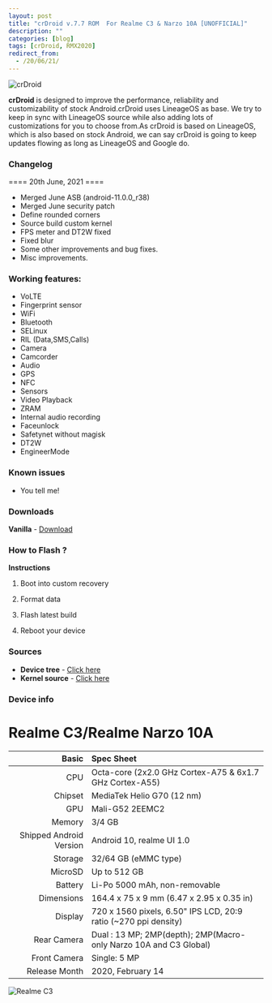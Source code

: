 ```yaml
---
layout: post
title: "crDroid v.7.7 ROM  For Realme C3 & Narzo 10A [UNOFFICIAL]"
description: ""
categories: [blog]
tags: [crDroid, RMX2020]
redirect_from:
  - /20/06/21/
---
```


![crDroid](https://gitlab.com/sribalaji/sribalaji.gitlab.io/-/raw/master/assets/images/headers/crDroid.jpg?raw=true)

**crDroid** is designed to improve the performance, reliability and customizability of stock Android.crDroid uses LineageOS as base. We try to keep in sync with LineageOS source while also adding lots of customizations for you to choose from.As crDroid is based on LineageOS, which is also based on stock Android, we can say crDroid is going to keep updates flowing as long as LineageOS and Google do.

### Changelog
==== 20th June, 2021 ====

- Merged June ASB (android-11.0.0_r38) 
- Merged June security patch
- Define rounded corners
- Source build custom kernel
- FPS meter and DT2W fixed
- Fixed blur 
- Some other improvements and bug fixes.
- Misc improvements.

### Working features:
* VoLTE
* Fingerprint sensor
* WiFi
* Bluetooth
* SELinux
* RIL (Data,SMS,Calls)
* Camera
* Camcorder
* Audio
* GPS
* NFC
* Sensors
* Video Playback
* ZRAM
* Internal audio recording
* Faceunlock
* Safetynet without magisk
* DT2W
* EngineerMode

### Known issues
* You tell me!

### Downloads
**Vanilla** - [Download](https://the.manshutyagi.workers.dev//crDroidAndroid-11.0-20210619-RMX2020-v7.7.zip)

### How to Flash ?
**Instructions**

1) Boot into custom recovery 

2) Format data

3) Flash latest build

4) Reboot your device 

### Sources
* **Device tree** - [Click here](https://github.com/Realme-G70-Series/device_realme_RMX2020)
* **Kernel source** - [Click here](https://github.com/Realme-G70-Series/kernel_realme_rmx2020)

### Device info
Realme C3/Realme Narzo 10A
================================

Basic   | Spec Sheet
-------:|:----------------------
CPU     | Octa-core (2x2.0 GHz Cortex-A75 & 6x1.7 GHz Cortex-A55)
Chipset | MediaTek Helio G70 (12 nm)
GPU     | Mali-G52 2EEMC2
Memory  | 3/4 GB
Shipped Android Version | Android 10, realme UI 1.0 
Storage | 32/64 GB (eMMC type)
MicroSD | Up to 512 GB 
Battery | Li-Po 5000 mAh, non-removable
Dimensions | 164.4 x 75 x 9 mm (6.47 x 2.95 x 0.35 in)
Display | 720 x 1560 pixels, 6.50" IPS LCD, 20:9 ratio (~270 ppi density)
Rear Camera  | Dual : 13 MP; 2MP(depth); 2MP(Macro- only Narzo 10A and C3 Global)
Front Camera | Single: 5 MP
Release Month | 2020, February 14 | 2020, May 22 

![Realme C3](https://fdn2.gsmarena.com/vv/pics/realme/realme-c3-2020-2.jpg "Realme C3")